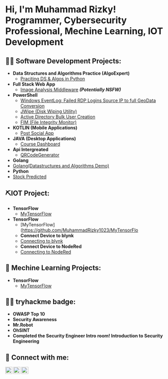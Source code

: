 <h1>Hi, I'm Muhammad Rizky! <br/><a>Programmer</a>, <a >Cybersecurity Professional</a>, <a>Mechine Learning</a>, <a>IOT Development</a>

<h2>👨‍💻 Software Development Projects:</h2>

- <b>Data Structures and Algorithms Practice (AlgoExpert)</b>
  - [Praciting DS & Algos in Python](https://github.com/MuhammadRizky1023/Algorithms-Practice)
- <b>Full Stack Web App</b>
  - [Image Analysis Middleware](https://github.com/MuhammadRizky1023/4chan-Image-Analysis-Middleware-C964) <b><i>(Potentially NSFW)</b></i>
- <b>PowerShell</b>
  - [Windows EventLog: Failed RDP Logins Source IP to full GeoData Conversion](https://github.com/MuhammadRizky1023/Sentinel-Lab-)
  - [JWipe (Disk Wiping Utility)](https://github.com/MuhammadRizky1023/JwipePowerShell)
  - [Active Directory Bulk User Creation](https://github.com/MuhammadRizky1023/AD_PS)
  - [FIM (File Integrity Monitor)](https://github.com/MuhammadRizky1023/Integrity-FIM)
- <b>KOTLIN (Mobile Applications)</b>
  - [Post Social App](https://github.com/MuhammadRizky1023/Post-Social)
- <b>JAVA (Desktop Applications)</b>
  - [Course Dashboard](https://github.com/MuhammadRizky1023/CourseDashboard)
- <b>Api Intergreated</b>
  - [QRCodeGenerator](https://github.com/MuhammadRizky1023/QRCodeGenerator)
 - <b>Golang</b>
  - [Golang(Datastructures and Algorithms Demo)](https://github.com/MuhammadRizky1023/golang-developer)
  - <b>Python</b>
  - [Stock Predicted]( https://github.com/MuhammadRizky1023/stockpredicted)


<h2>⛏️IOT Project:</h2>

- <b>TensorFlow</b>
  - [MyTensorFlow](https://github.com/MuhammadRizky1023/MyTensorFlow)
- <b>TensorFlow</b>
  - [MyTensorFlow](https://github.com/MuhammadRizky1023/MyTensorFlo
  - <b>Connect Device to blynk</b>
  - [Connecting to blynk](https://github.com/MuhammadRizky1023/ConnectToBylink)
  - <b>Connect Device to NodeRed</b>
  - [Connecting to NodeRed](https://github.com/MuhammadRizky1023/ConnectToNodeRed)  



<h2>🦿 Mechine Learning Projects:</h2>

- <b>TensorFlow</b>
  - [MyTensorFlow](https://github.com/MuhammadRizky1023/MyTensorFlow)

<h2>👨‍💻 tryhackme badge:</h2>

- <b>OWASP Top 10</b>
- <b>Security Awareness</b>
- <b>Mr.Robot</b>
- <b>OhSINT</b>
- <b>Completed the Security Engineer Intro room! Introduction to Security Engineering</b>

<h2> 🤳 Connect with me:</h2>

[<img align="left" alt="JoshMadakor | Twitter" width="22px" src="https://cdn.jsdelivr.net/npm/simple-icons@v3/icons/twitter.svg" />][twitter]
[<img align="left" alt="JoshMadakor | LinkedIn" width="22px" src="https://cdn.jsdelivr.net/npm/simple-icons@v3/icons/linkedin.svg" />][linkedin]
[<img align="left" alt="JoshMadakor | Instagram" width="22px" src="https://cdn.jsdelivr.net/npm/simple-icons@v3/icons/instagram.svg" />][instagram]

[twitter]: https://twitter.com/MuhammadRi24683
[instagram]: https://www.instagram.com/rizky_muhammad01234/
[linkedin]: https://www.linkedin.com/in/muhammad-rizky-734150173/

<!--
**MuhammadRizky1023/MuhammadRizky1023** is a ✨ _special_ ✨ repository because its `README.md` (this file) appears on your GitHub profile.

Here are some ideas to get you started:

- 🔭 I’m currently working on ...
- 🌱 I’m currently learning ...
- 👯 I’m looking to collaborate on ...
- 🤔 I’m looking for help with ...
- 💬 Ask me about ...
- 📫 How to reach me: ...
- 😄 Pronouns: ...
- ⚡ Fun fact: ...
-->

